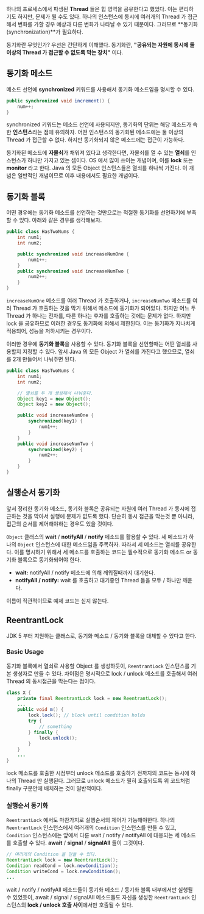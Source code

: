 하나의 프로세스에서 파생된 **Thread** 들은 힙 영역을 공유한다고 했었다. 이는 편리하기도 하지만, 문제가 될 수도 있다. 하나의 인스턴스에 동시에 여러개의 Thread 가 접근해서 변화를 가할 경우 예상과 다른 변화가 나타날 수 있기 때문이다. 그러므로 **동기화(synchronization)**가 필요하다.

동기화란 무엇인가? 우선은 간단하게 이해했다. 동기화란, **"공유되는 자원에 동시에 둘 이상의 Thread 가 접근할 수 없도록 막는 장치"** 이다.

## 동기화 메소드
메소드 선언에 **synchronized** 키워드를 사용해서 동기화 메소드임을 명시할 수 있다.
```java
public synchronized void increment() {
	num++;
} 
```
synchronized 키워드는 메소드 선언에 사용되지만, 동기화의 단위는 해당 메소드가 속한 **인스턴스**라는 점에 유의하자. 어떤 인스턴스의 동기화된 메소드에는 둘 이상의 Thread 가 접근할 수 없다. 하지만 동기화되지 않은 메소드에는 접근이 가능하다. 

동기화된 메소드에 **자물쇠**가 채워져 있다고 생각한다면, 자물쇠를 열 수 있는 **열쇠**를 인스턴스가 하나만 가지고 있는 셈이다. OS 에서 많이 쓰이는 개념이며, 이를 **lock** 또는 **monitor** 라고 한다. Java 의 모든 Object 인스턴스들은 열쇠를 하나씩 가진다. 이 개념은 일반적인 개념이므로 이후 내용에서도 필요한 개념이다.
## 동기화 블록
어떤 경우에는 동기화 메소드를 선언하는 것만으로는 적절한 동기화를 선언하기에 부족할 수 있다. 아래와 같은 경우를 생각해보자.
```java
public class HasTwoNums {	
	int num1;
	int num2;

	public synchronized void increaseNumOne {
		num1++;
	}
	public synchronized void increaseNumTwo {
		num2++;
	}
}
```
`increaseNumOne` 메소드를 여러 Thread 가 호출하거나, `increaseNumTwo` 메소드를 여러 Thread 가 호출하는 것을 막기 위해서 메소드에 동기화가 되어있다. 하지만 어느 두 Thread 가 하나는 전자를, 다른 하나는 후자를 호출하는 것에는 문제가 없다. 하지만 lock 을 공유하므로 이러한 경우도 동기화에 의해서 제한된다. 이는 동기화가 지나치게 적용되어, 성능을 저하시키는 경우이다.

이러한 경우에 **동기화 블록**을 사용할 수 있다. 동기화 블록을 선언할때는 어떤 열쇠를 사용할지 지정할 수 있다. 앞서 Java 의 모든 Object 가 열쇠를 가진다고 했으므로, 열쇠를 2개 만들어서 나눠주면 된다.
```java
public class HasTwoNums {
	int num1;
	int num2;

	// 열쇠를 두 개 생성해서 나눠준다.
	Object key1 = new Object();
	Object key2 = new Object();

	public void increaseNumOne {
		synchronized(key1) {
			num1++;
		}
	}
	public void increaseNumTwo {
		synchronized(key2) {
			num2++;
		}
	}
}
``` 
## 실행순서 동기화
앞서 정리한 동기화 메소드, 동기화 블록은 공유되는 자원에 여러 Thread 가 동시에 접근하는 것을 막아서 실행에 문제가 없도록 했다. 단순히 동시 접근을 막는것 뿐 아니라, 접근의 순서를 제어해야하는 경우도 있을 것이다.

`Object` 클래스의 **wait** / **notifyAll** / **notify** 메소드를 활용할 수 있다. 세 메소드가 하나의 `Object` 인스턴스에 대한 메소드임을 주목하자. 따라서 세 메소드는 열쇠를 공유한다. 이를 명시하기 위해서 세 메소드를 호출하는 코드는 필수적으로 동기화 메소드 or 동기화 블록으로 동기화되어야 한다.

* **wait:** notifyAll / notify 메소드에 의해 깨워질때까지 대기한다.
* **notifyAll / notify:** wait 를 호출하고 대기중인 Thread 들을 모두 / 하나만 깨운다.

이름이 직관적이므로 예제 코드는 싣지 않는다.
## ReentrantLock
JDK 5 부터 지원하는 클래스로, 동기화 메소드 / 동기화 블록을 대체할 수 있다고 한다.

### Basic Usage
동기화 블록에서 열쇠로 사용할 Object 를 생성하듯이, `ReentrantLock` 인스턴스를 기본 생성자로 만들 수 있다. 차이점은 명시적으로 lock / unlock 메소드를 호출해서 여러 Thread 의 동시접근을 막는다는 점이다.  
```java
class X {
	private final ReentrantLock lock = new ReentrantLock();
	...
	public void m() {
		lock.lock(); // block until condition holds
		try {
			// something
		} finally {
			lock.unlock();
		}
	}
	...
}
```
lock 메소드를 호출한 시점부터 unlock 메소드를 호출하기 전까지의 코드는 동시에 하나의 Thread 만 실행된다. 그러므로 unlock 메소드가 필히 호출되도록 위 코드처럼 finally 구문안에 배치하는 것이 일반적이다.
### 실행순서 동기화
`ReentrantLock` 에서도 마찬가지로 실행순서의 제어가 가능해야한다. 하나의 `ReentrantLock` 인스턴스에서 여러개의 `Condition` 인스턴스를 만들 수 있고, `Condition` 인스턴스에는 앞에서 다룬 wait / notify / notifyAll 에 대응되는 세 메소드를 호출할 수 있다. **await** / **signal** / **signalAll** 들이 그것이다.
```java
// 여러개의 Condition 을 만들 수 있다.
ReentrantLock lock = new ReentrantLock();
Condition readCond = lock.newCondition();
Condition writeCond = lock.newCondition();
...
```
wait / notify / notifyAll 메소드들이 동기화 메소드 / 동기화 블록 내부에서만 실행될 수 있었듯이, await / signal / signalAll 메소드들도 자신을 생성한 `ReentrantLock` 인스턴스의 **lock / unlock 호출 사이**에서만 호출될 수 있다.